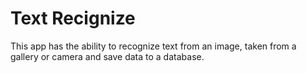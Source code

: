 # Text Recignize
This app has the ability to recognize text from an image, taken from a gallery or camera and save data to a database.
